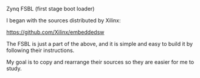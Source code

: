 Zynq FSBL (first stage boot loader)

I began with the sources distributed by Xilinx:

https://github.com/Xilinx/embeddedsw

The FSBL is just a part of the above, and it is simple
and easy to build it by following their instructions.

My goal is to copy and rearrange their sources so they
are easier for me to study.
